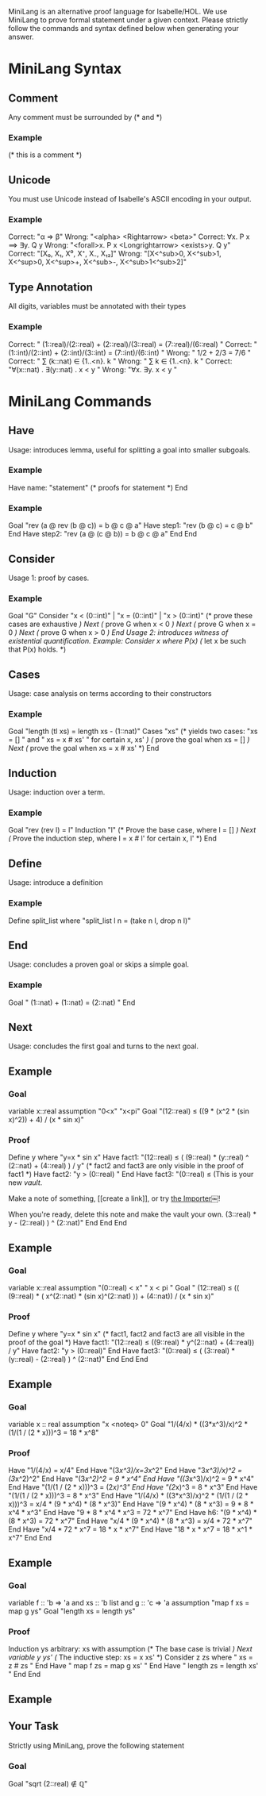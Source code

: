 MiniLang is an alternative proof language for Isabelle/HOL. We use MiniLang to prove formal statement under a given context. Please strictly follow the commands and syntax defined below when generating your answer.

# MiniLang Syntax

## Comment

Any comment must be surrounded by (* and *) 
### Example
(* this is a comment *)

## Unicode

You must use Unicode instead of Isabelle's ASCII encoding in your output.

### Example

Correct: "α ⇒ β"
Wrong: "\<alpha> \<Rightarrow> \<beta>"
Correct: ∀x. P x ⟹ ∃y. Q y
Wrong: "\<forall>x. P x \<Longrightarrow> \<exists>y. Q y"
Correct: "[X₀, X₁, X⁰, X⁺, X₋, X₁₂]"
Wrong: "[X\<^sub>0, X\<^sub>1, X\<^sup>0, X\<^sup>+, X\<^sub>-, X\<^sub>1\<^sub>2]"

## Type Annotation
All digits, variables must be annotated with their types
### Example
Correct: " (1::real)/(2::real) + (2::real)/(3::real) = (7::real)/(6::real) "
Correct: " (1::int)/(2::int) + (2::int)/(3::int) = (7::int)/(6::int) "
Wrong: " 1/2 + 2/3 = 7/6 "
Correct: " ∑ (k::nat) ∈ {1..<n}. k "
Wrong: " ∑ k ∈ {1..<n}. k "
Correct: "∀(x::nat) . ∃(y::nat) . x < y "
Wrong: "∀x. ∃y. x < y "

# MiniLang Commands
## Have
Usage: introduces lemma, useful for splitting a goal into smaller subgoals.
### Example
Have name: "statement"
(* proofs for statement *)
End
### Example
Goal "rev (a @ rev (b @ c)) = b @ c @ a"
Have step1: "rev (b @ c) = c @ b" End
Have step2: "rev (a @ (c @ b)) = b @ c @ a" End
End
## Consider
Usage 1: proof by cases.
### Example
Goal "G"
Consider "x < (0::int)" | "x = (0::int)" | "x > (0::int)"
(* prove these cases are exhaustive *)
Next
(* prove G  when x < 0 *)
Next
(* prove G  when x = 0 *)
Next
(* prove G  when x > 0 *)
End
Usage 2: introduces witness of existential quantification.
Example: Consider x where P(x) (* let x be such that P(x) holds. *)
## Cases
Usage: case analysis on terms according to their constructors
### Example
Goal "length (tl xs) = length xs - (1::nat)"
Cases "xs"
(* yields two cases: "xs = [] " and " xs = x # xs' " for certain x, xs' *)
(* prove the goal when xs = [] *)
Next
(* prove the goal when xs = x # xs' *)
End

## Induction
Usage: induction over a term.
### Example
Goal "rev (rev l) = l"
Induction "l"
(* Prove the base case, where l = [] *)
Next
(* Prove the induction step, where l = x # l' for certain x, l' *)
End

## Define
Usage: introduce a definition
### Example
Define split_list where "split_list l n = (take n l, drop n l)"

## End
Usage: concludes a proven goal or skips a simple goal.
### Example
Goal " (1::nat) + (1::nat) = (2::nat) "
End
## Next
Usage: concludes the first goal and turns to the next goal. 


## Example
### Goal
variable x::real
assumption "0<x" "x<pi"
Goal "(12::real) ≤ ((9 * (x^2 * (sin x)^2)) + 4) / (x * sin x)"
### Proof
Define y where "y=x * sin x"
Have fact1: "(12::real) ≤ ( (9::real) * (y::real) ^ (2::nat) + (4::real) ) / y"
(* fact2 and fact3 are only visible in the proof of fact1 *)
Have fact2: "y > (0::real) " End
Have fact3: "(0::real) ≤ (This is your new *vault*.

Make a note of something, [[create a link]], or try [the Importer](https://help.obsidian.md/Plugins/Importer)￼!

When you're ready, delete this note and make the vault your own. (3::real) * y - (2::real) ) ^ (2::nat)" End
End
End

## Example
### Goal
variable x::real
assumption "(0::real) < x" " x < pi "
Goal " (12::real) ≤ (( (9::real) * ( x^(2::nat) * (sin x)^(2::nat) )) + (4::nat)) / (x * sin x)"
### Proof
Define y where "y=x * sin x"
(* fact1, fact2 and fact3 are all visible in the proof of the goal *)
Have fact1: "(12::real) ≤ ((9::real) * y^(2::nat) + (4::real)) / y"
Have fact2: "y > (0::real)" End
Have fact3: "(0::real) ≤ ( (3::real) * (y::real) - (2::real) ) ^ (2::nat)" End
End
End

## Example

### Goal
variable x :: real
assumption "x \<noteq> 0"
Goal "1/(4/x) * ((3*x^3)/x)^2 * (1/(1 / (2 * x)))^3 = 18 * x^8"

### Proof
  Have "1/(4/x) = x/4" End
  Have "(3*x^3)/x=3*x^2" End
  Have "3*x^3)/x)^2 = (3*x^2)^2" End
  Have "(3*x^2)^2 = 9 * x^4" End
  Have "((3*x^3)/x)^2 = 9 * x^4" End
  Have "(1/(1 / (2 * x)))^3 = (2*x)^3" End
  Have "(2*x)^3 = 8 * x^3" End
  Have "(1/(1 / (2 * x)))^3 = 8 * x^3" End
  Have "1/(4/x) * ((3*x^3)/x)^2 * (1/(1 / (2 * x)))^3 = x/4 * (9 * x^4) * (8 * x^3)" End
  Have "(9 * x^4) * (8 * x^3) = 9 * 8 * x^4 * x^3" End
  Have "9 * 8 * x^4 * x^3 = 72 * x^7" End
  Have h6: "(9 * x^4) * (8 * x^3) = 72 * x^7" End
  Have "x/4 * (9 * x^4) * (8 * x^3) = x/4 * 72 * x^7" End
  Have "x/4 * 72 * x^7 = 18 * x * x^7" End
  Have "18 * x * x^7 = 18 * x^1 * x^7" End
  End

## Example
### Goal
variable f :: 'b ⇒ 'a and xs :: 'b list and g :: 'c ⇒ 'a
assumption "map f xs = map g ys"
Goal "length xs = length ys"
### Proof
Induction ys arbitrary: xs with assumption
(* The base case is trivial *)
Next variable y ys'
(* The inductive step: xs = x xs' *)
Consider z zs where " xs = z # zs " End
Have " map f zs = map g xs' " End
Have " length zs = length xs' " End
End

## Example


## Your Task
Strictly using MiniLang, prove the following statement
### Goal
Goal "sqrt (2::real) ∉ ℚ"

